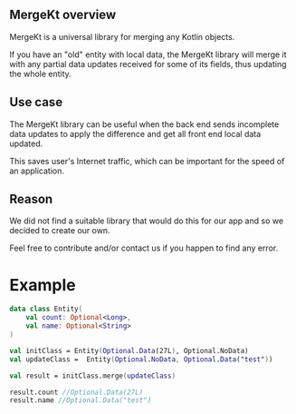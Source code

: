 ## MergeKt overview

MergeKt is a universal library for merging any Kotlin objects.
 
If you have an "old" entity with local data, the MergeKt library will merge it with any partial data updates received for some of its fields, thus updating the whole entity.

## Use case

The MergeKt library can be useful when the back end sends incomplete data updates to apply the difference and get all front end local data updated.

This saves user's Internet traffic, which can be important for the speed of an application.
## Reason
We did not find a suitable library that would do this for our app and so we decided to create our own. 

Feel free to contribute and/or contact us if you happen to find any error.

# Example

```kotlin
data class Entity(
    val count: Optional<Long>,
    val name: Optional<String>
)

val initClass = Entity(Optional.Data(27L), Optional.NoData)
val updateClass =  Entity(Optional.NoData, Optional.Data("test"))

val result = initClass.merge(updateClass)

result.count //Optional.Data(27L)
result.name //Optional.Data("test")
```
